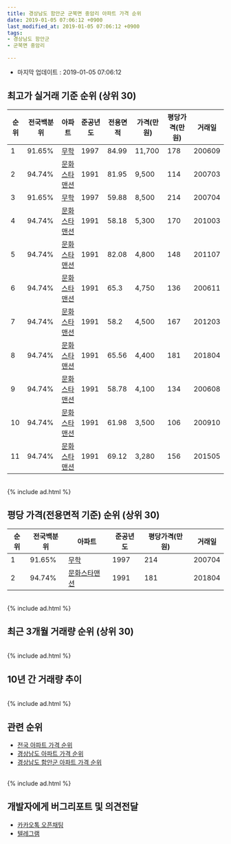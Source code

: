 ```yaml
---
title: 경상남도 함안군 군북면 중암리 아파트 가격 순위
date: 2019-01-05 07:06:12 +0900
last_modified_at: 2019-01-05 07:06:12 +0900
tags:
- 경상남도 함안군
- 군북면 중암리

---
```


* 마지막 업데이트 : 2019-01-05 07:06:12

## 최고가 실거래 기준 순위 (상위 30)


|순위|전국백분위|아파트|준공년도|전용면적|가격(만원)|평당가격(만원)|거래일|
|---|---|---|---|---|---|---|---|
|1|91.65%|[무학](https://search.naver.com/search.naver?query=%EA%B2%BD%EC%83%81%EB%82%A8%EB%8F%84+%ED%95%A8%EC%95%88%EA%B5%B0+%EA%B5%B0%EB%B6%81%EB%A9%B4+%EC%A4%91%EC%95%94%EB%A6%AC+%EB%AC%B4%ED%95%99)|1997|84.99|11,700|178|200609|
|2|94.74%|[문화스타맨션](https://search.naver.com/search.naver?query=%EA%B2%BD%EC%83%81%EB%82%A8%EB%8F%84+%ED%95%A8%EC%95%88%EA%B5%B0+%EA%B5%B0%EB%B6%81%EB%A9%B4+%EC%A4%91%EC%95%94%EB%A6%AC+%EB%AC%B8%ED%99%94%EC%8A%A4%ED%83%80%EB%A7%A8%EC%85%98)|1991|81.95|9,500|114|200703|
|3|91.65%|[무학](https://search.naver.com/search.naver?query=%EA%B2%BD%EC%83%81%EB%82%A8%EB%8F%84+%ED%95%A8%EC%95%88%EA%B5%B0+%EA%B5%B0%EB%B6%81%EB%A9%B4+%EC%A4%91%EC%95%94%EB%A6%AC+%EB%AC%B4%ED%95%99)|1997|59.88|8,500|214|200704|
|4|94.74%|[문화스타맨션](https://search.naver.com/search.naver?query=%EA%B2%BD%EC%83%81%EB%82%A8%EB%8F%84+%ED%95%A8%EC%95%88%EA%B5%B0+%EA%B5%B0%EB%B6%81%EB%A9%B4+%EC%A4%91%EC%95%94%EB%A6%AC+%EB%AC%B8%ED%99%94%EC%8A%A4%ED%83%80%EB%A7%A8%EC%85%98)|1991|58.18|5,300|170|201003|
|5|94.74%|[문화스타맨션](https://search.naver.com/search.naver?query=%EA%B2%BD%EC%83%81%EB%82%A8%EB%8F%84+%ED%95%A8%EC%95%88%EA%B5%B0+%EA%B5%B0%EB%B6%81%EB%A9%B4+%EC%A4%91%EC%95%94%EB%A6%AC+%EB%AC%B8%ED%99%94%EC%8A%A4%ED%83%80%EB%A7%A8%EC%85%98)|1991|82.08|4,800|148|201107|
|6|94.74%|[문화스타맨션](https://search.naver.com/search.naver?query=%EA%B2%BD%EC%83%81%EB%82%A8%EB%8F%84+%ED%95%A8%EC%95%88%EA%B5%B0+%EA%B5%B0%EB%B6%81%EB%A9%B4+%EC%A4%91%EC%95%94%EB%A6%AC+%EB%AC%B8%ED%99%94%EC%8A%A4%ED%83%80%EB%A7%A8%EC%85%98)|1991|65.3|4,750|136|200611|
|7|94.74%|[문화스타맨션](https://search.naver.com/search.naver?query=%EA%B2%BD%EC%83%81%EB%82%A8%EB%8F%84+%ED%95%A8%EC%95%88%EA%B5%B0+%EA%B5%B0%EB%B6%81%EB%A9%B4+%EC%A4%91%EC%95%94%EB%A6%AC+%EB%AC%B8%ED%99%94%EC%8A%A4%ED%83%80%EB%A7%A8%EC%85%98)|1991|58.2|4,500|167|201203|
|8|94.74%|[문화스타맨션](https://search.naver.com/search.naver?query=%EA%B2%BD%EC%83%81%EB%82%A8%EB%8F%84+%ED%95%A8%EC%95%88%EA%B5%B0+%EA%B5%B0%EB%B6%81%EB%A9%B4+%EC%A4%91%EC%95%94%EB%A6%AC+%EB%AC%B8%ED%99%94%EC%8A%A4%ED%83%80%EB%A7%A8%EC%85%98)|1991|65.56|4,400|181|201804|
|9|94.74%|[문화스타맨션](https://search.naver.com/search.naver?query=%EA%B2%BD%EC%83%81%EB%82%A8%EB%8F%84+%ED%95%A8%EC%95%88%EA%B5%B0+%EA%B5%B0%EB%B6%81%EB%A9%B4+%EC%A4%91%EC%95%94%EB%A6%AC+%EB%AC%B8%ED%99%94%EC%8A%A4%ED%83%80%EB%A7%A8%EC%85%98)|1991|58.78|4,100|134|200608|
|10|94.74%|[문화스타맨션](https://search.naver.com/search.naver?query=%EA%B2%BD%EC%83%81%EB%82%A8%EB%8F%84+%ED%95%A8%EC%95%88%EA%B5%B0+%EA%B5%B0%EB%B6%81%EB%A9%B4+%EC%A4%91%EC%95%94%EB%A6%AC+%EB%AC%B8%ED%99%94%EC%8A%A4%ED%83%80%EB%A7%A8%EC%85%98)|1991|61.98|3,500|106|200910|
|11|94.74%|[문화스타맨션](https://search.naver.com/search.naver?query=%EA%B2%BD%EC%83%81%EB%82%A8%EB%8F%84+%ED%95%A8%EC%95%88%EA%B5%B0+%EA%B5%B0%EB%B6%81%EB%A9%B4+%EC%A4%91%EC%95%94%EB%A6%AC+%EB%AC%B8%ED%99%94%EC%8A%A4%ED%83%80%EB%A7%A8%EC%85%98)|1991|69.12|3,280|156|201505|


<br>
{% include ad.html %}
<br>

## 평당 가격(전용면적 기준) 순위 (상위 30)


|순위|전국백분위|아파트|준공년도|평당가격(만원)|거래일|
|---|---|---|---|---|---|
|1|91.65%|[무학](https://search.naver.com/search.naver?query=%EA%B2%BD%EC%83%81%EB%82%A8%EB%8F%84+%ED%95%A8%EC%95%88%EA%B5%B0+%EA%B5%B0%EB%B6%81%EB%A9%B4+%EC%A4%91%EC%95%94%EB%A6%AC+%EB%AC%B4%ED%95%99)|1997|214|200704|
|2|94.74%|[문화스타맨션](https://search.naver.com/search.naver?query=%EA%B2%BD%EC%83%81%EB%82%A8%EB%8F%84+%ED%95%A8%EC%95%88%EA%B5%B0+%EA%B5%B0%EB%B6%81%EB%A9%B4+%EC%A4%91%EC%95%94%EB%A6%AC+%EB%AC%B8%ED%99%94%EC%8A%A4%ED%83%80%EB%A7%A8%EC%85%98)|1991|181|201804|


<br>
{% include ad.html %}
<br>

## 최근 3개월 거래량 순위 (상위 30)


<div style="width:100%;">
    <canvas id="deal_count_ranking" height="250"></canvas>
</div>


<script>
new Chart(document.getElementById("deal_count_ranking"), {
    type: 'horizontalBar',
    data: {
        labels: ['무학', '문화스타맨션'],
        datasets: [{
            label: '실거래 수',
            data: [1, 1],
            borderColor: "rgba(255, 0, 128, 1)",
            backgroundColor: "rgba(255, 0, 128, 0.5)",
            fill: false,
        }]
    },
    options: {
        responsive: true,
        title: {
            display: true,
            text: '최근 3개월 거래량 순위'
        },
        tooltips: {
            mode: 'index',
            intersect: false,
            callbacks: {
                title: function(tooltipItems, data) {
                    return "실거래 수:";
                },
                label: function(tooltipItem, data) {
                    return data.labels[tooltipItem.index] + ": " + tooltipItem.xLabel;
                }
            }
        },
        hover: {
            mode: 'nearest',
            intersect: true
        },
        scales: {
            xAxes: [{
                display: true,
                scaleLabel: {
                    display: true,
                    labelString: '실거래 수'
                },
                ticks: {
                    suggestedMin: 0,
                }
            }],
            yAxes: [{
                display: true,
                ticks: {
                    autoSkip: false,
                    callback: function(value, index, values) {
                        if (value.length > 15)
                            return value.substr(0, 13) + "...";
                        else
                            return value;
                    }
                },
                scaleLabel: {
                    display: false,
                }
            }]
        }
    }
});

</script>


<br>
{% include ad.html %}
<br>

## 10년 간 거래량 추이


<div style="width:100%;">
    <canvas id="deal_progress" height="250"></canvas>
</div>

<script>
new Chart(document.getElementById("deal_progress"), {
    type: 'line',
    data: {
        labels: ['200901','200902','200903','200904','200905','200906','200907','200908','200909','200910','200911','200912','201001','201002','201003','201004','201005','201006','201007','201008','201009','201010','201011','201012','201101','201102','201103','201104','201105','201106','201107','201108','201109','201110','201111','201112','201201','201202','201203','201204','201205','201206','201207','201208','201209','201210','201211','201212','201301','201302','201303','201304','201305','201306','201307','201308','201309','201310','201311','201312','201401','201402','201403','201404','201405','201406','201407','201408','201409','201410','201411','201412','201501','201502','201503','201504','201505','201506','201507','201508','201509','201510','201511','201512','201601','201602','201603','201604','201605','201606','201607','201608','201609','201610','201611','201612','201701','201702','201703','201704','201705','201706','201707','201708','201709','201710','201711','201712','201801','201802','201803','201804','201805','201806','201807','201808','201809','201810','201811','201812','201901'],
        datasets: [{
            label: '실거래 수',
            pointRadius: 1,
            data: [0, 1, 0, 0, 0, 0, 1, 0, 0, 2, 0, 0, 0, 3, 1, 0, 1, 0, 0, 0, 0, 0, 0, 0, 0, 0, 0, 0, 0, 1, 1, 0, 0, 0, 2, 1, 0, 0, 1, 1, 0, 0, 0, 0, 1, 1, 0, 1, 0, 1, 1, 0, 0, 0, 0, 0, 0, 1, 0, 0, 0, 0, 0, 1, 0, 0, 1, 0, 0, 0, 0, 1, 1, 0, 0, 0, 1, 0, 0, 0, 0, 0, 0, 0, 0, 1, 1, 1, 0, 0, 0, 0, 0, 0, 0, 0, 1, 1, 0, 0, 0, 0, 0, 0, 0, 0, 0, 0, 0, 0, 0, 1, 0, 0, 0, 0, 0, 1, 1, 1, 0],
            borderColor: "rgba(255, 201, 14, 1)",
            backgroundColor: "rgba(255, 201, 14, 0.5)",
            fill: true,
        }]
    },
    options: {
        responsive: true,
        title: {
            display: true,
            text: '10년간 거래량 추이'
        },
        tooltips: {
            mode: 'index',
            intersect: false,
        },
        hover: {
            mode: 'nearest',
            intersect: true
        },
        scales: {
            xAxes: [{
                display: true,
                scaleLabel: {
                    display: true,
                    labelString: '년/월'
                }
            }],
            yAxes: [{
                display: true,
                ticks: {
                    suggestedMin: 0,
                },
                scaleLabel: {
                    display: true,
                    labelString: '실거래 수'
                }
            }]
        }
    }
});

</script>


<br>
{% include ad.html %}
<br>

## 관련 순위

- [전국 아파트 가격 순위](https://inasie.github.io/apt-ranking/전국)
- [경상남도 아파트 가격 순위](https://inasie.github.io/apt-ranking/경상남도)
- [경상남도 함안군 아파트 가격 순위](https://inasie.github.io/apt-ranking/경상남도-함안군)


<br>
{% include ad.html %}
<br>

## 개발자에게 버그리포트 및 의견전달

- [카카오톡 오픈채팅](https://open.kakao.com/o/gLJUAP4)
- [텔레그램](https://t.me/inasie)

